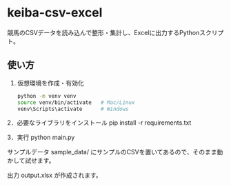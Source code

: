 # keiba-csv-excel

競馬のCSVデータを読み込んで整形・集計し、Excelに出力するPythonスクリプト。

## 使い方
1. 仮想環境を作成・有効化
   ```bash
   python -m venv venv
   source venv/bin/activate   # Mac/Linux
   venv\Scripts\activate      # Windows

2．必要なライブラリをインストール
pip install -r requirements.txt

3．実行
python main.py


サンプルデータ
sample_data/ にサンプルのCSVを置いてあるので、そのまま動かして試せます。

出力
output.xlsx が作成されます。
